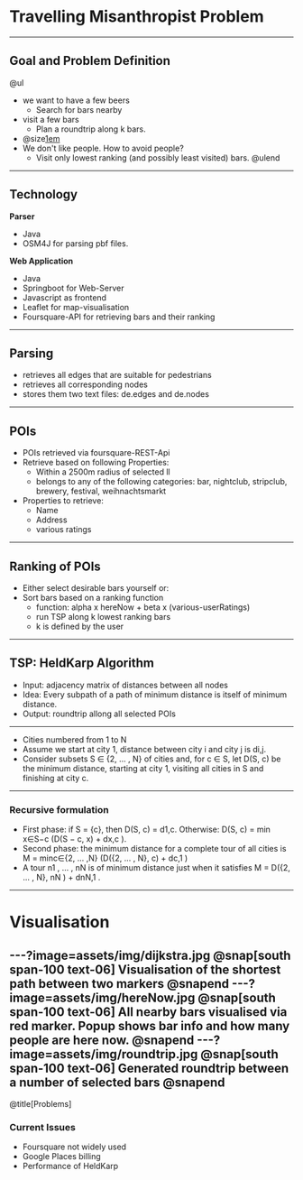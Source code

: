 # Travelling Misanthropist Problem
---
## Goal and Problem Definition
@ul
- we want to have a few beers
  - Search for bars nearby
- visit a few bars
  - Plan a roundtrip along k bars.
- @size[1em](**BUT**) 
- We don't like people. How to avoid people?
  - Visit only lowest ranking (and possibly least visited) bars.
@ulend
---
## Technology
**Parser**
- Java
- OSM4J for parsing pbf files.

**Web Application**
- Java
- Springboot for Web-Server
- Javascript as frontend
- Leaflet for map-visualisation
- Foursquare-API for retrieving bars and their ranking
---
## Parsing
- retrieves all edges that are suitable for pedestrians
- retrieves all corresponding nodes
- stores them two text files: de.edges and de.nodes
---
## POIs
- POIs retrieved via foursquare-REST-Api
- Retrieve based on following Properties:
  - Within a 2500m radius of selected ll
  - belongs to any of the following categories: bar, nightclub, stripclub, brewery, festival, weihnachtsmarkt
- Properties to retrieve:
  - Name
  - Address
  - various ratings
---
## Ranking of POIs
- Either select desirable bars yourself or:
- Sort bars based on a ranking function
  - function: alpha x hereNow + beta x (various-userRatings)
  - run TSP along k lowest ranking bars
  - k is defined by the user
---
## TSP: HeldKarp Algorithm
- Input: adjacency matrix of distances between all nodes
- Idea: Every subpath of a path of minimum distance is itself of minimum distance.
- Output: roundtrip allong all selected POIs
---
- Cities numbered from 1 to N
- Assume we start at city 1, distance between city i and city j is di,j. 
- Consider subsets S ∈ {2, ... , N} of cities and, for c ∈ S, let D(S, c) be the minimum distance, starting at city 1, visiting all cities in S and finishing at city c.
---
### Recursive formulation
- First phase: if S = {c}, then D(S, c) = d1,c. Otherwise: D(S, c) = min x∈S−c (D(S − c, x) + dx,c ).
- Second phase: the minimum distance for a complete tour of all cities is M = minc∈{2, ... ,N} (D({2, ... , N}, c) + dc,1 )
- A tour n1 , ... , nN is of minimum distance just when it satisfies M = D({2, ... , N}, nN ) + dnN,1 .
---
# Visualisation
---?image=assets/img/dijkstra.jpg
@snap[south span-100 text-06]
Visualisation of the shortest path between two markers
@snapend
---?image=assets/img/hereNow.jpg
@snap[south span-100 text-06]
All nearby bars visualised via red marker.
Popup shows bar info and how many people are here now.
@snapend
---?image=assets/img/roundtrip.jpg
@snap[south span-100 text-06]
Generated roundtrip between a number of selected bars
@snapend
---
@title[Problems]
### Current Issues
- Foursquare not widely used
- Google Places billing
- Performance of HeldKarp

